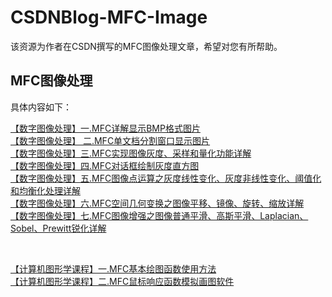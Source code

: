 # CSDNBlog-MFC-Image
该资源为作者在CSDN撰写的MFC图像处理文章，希望对您有所帮助。

## MFC图像处理
具体内容如下：

[【数字图像处理】一.MFC详解显示BMP格式图片](https://blog.csdn.net/Eastmount/article/details/18238863) <br />
[【数字图像处理】 二.MFC单文档分割窗口显示图片](https://blog.csdn.net/Eastmount/article/details/18987539) <br />
[【数字图像处理】三.MFC实现图像灰度、采样和量化功能详解](https://blog.csdn.net/Eastmount/article/details/46010637) <br />
[【数字图像处理】四.MFC对话框绘制灰度直方图](https://blog.csdn.net/Eastmount/article/details/46237463) <br />
[【数字图像处理】五.MFC图像点运算之灰度线性变化、灰度非线性变化、阈值化和均衡化处理详解](https://blog.csdn.net/Eastmount/article/details/46312145) <br />
[【数字图像处理】六.MFC空间几何变换之图像平移、镜像、旋转、缩放详解](https://blog.csdn.net/Eastmount/article/details/46345299) <br />
[【数字图像处理】七.MFC图像增强之图像普通平滑、高斯平滑、Laplacian、Sobel、Prewitt锐化详解](https://blog.csdn.net/Eastmount/article/details/46378783) <br />

<br />

[【计算机图形学课程】一.MFC基本绘图函数使用方法](https://blog.csdn.net/Eastmount/article/details/53180524) <br />
[【计算机图形学课程】二.MFC鼠标响应函数模拟画图软件](https://blog.csdn.net/Eastmount/article/details/53192634) <br />
